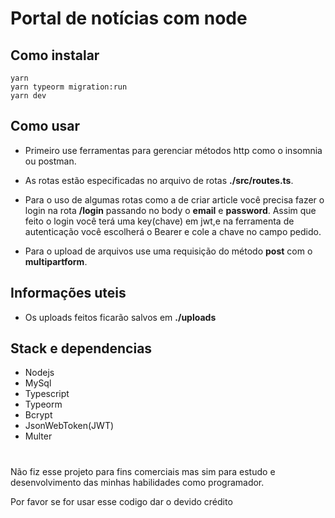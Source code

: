 # Portal de notícias com node

## Como instalar

```
yarn
yarn typeorm migration:run
yarn dev
```

## Como usar

- Primeiro use ferramentas para gerenciar métodos http como o insomnia ou postman.

- As rotas estão especificadas no arquivo de rotas **./src/routes.ts**.

- Para o uso de algumas rotas como a de criar article você precisa fazer o login na rota **/login** passando no body o **email** e **password**. Assim que feito o login você terá uma key(chave) em jwt,e na ferramenta de autenticação você escolherá o Bearer e cole a chave no campo pedido.  

- Para o upload de arquivos use uma requisição do método **post** com o **multipartform**.

## Informações uteis

- Os uploads feitos ficarão salvos em **./uploads**

## Stack e dependencias

- Nodejs
- MySql
- Typescript
- Typeorm 
- Bcrypt
- JsonWebToken(JWT)
- Multer

#

Não fiz esse projeto para fins comerciais mas sim para estudo e desenvolvimento das minhas habilidades como programador.

Por favor se for usar esse codigo dar o devido crédito
